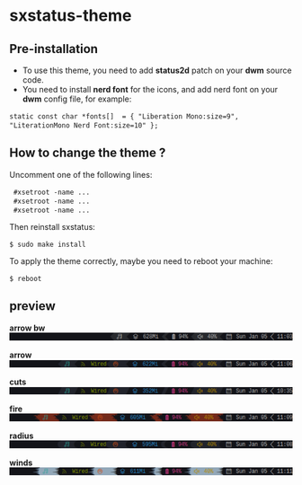 # sxstatus-theme

## Pre-installation
- To use this theme, you need to add <b>status2d</b> patch on your <b>dwm</b> source code. 
- You need to install <b>nerd font</b> for the icons, and add nerd font on your <b>dwm</b> config file, for example:
```
static const char *fonts[]  = { "Liberation Mono:size=9", "LiterationMono Nerd Font:size=10" };
```
## How to change the theme ?
Uncomment one of the following lines:
```
 #xsetroot -name ...
 #xsetroot -name ...
 #xsetroot -name ...
```
Then reinstall sxstatus:
```
$ sudo make install
```
To apply the theme correctly, maybe you need to reboot your machine:
```
$ reboot
```

## preview
<b>arrow bw</b>\
![My Image](https://github.com/diws1/sxstatus-theme/blob/main/screenshot/sx_arrow_bw.png)

<b>arrow</b>\
![My Image](https://github.com/diws1/sxstatus-theme/blob/main/screenshot/sx_arrow.png)

<b>cuts</b>\
![My Image](https://github.com/diws1/sxstatus-theme/blob/main/screenshot/sx_cuts.png)

<b>fire</b>\
![My Image](https://github.com/diws1/sxstatus-theme/blob/main/screenshot/sx_fire.png)

<b>radius</b>\
![My Image](https://github.com/diws1/sxstatus-theme/blob/main/screenshot/sx_radius.png)

<b>winds</b>\
![My Image](https://github.com/diws1/sxstatus-theme/blob/main/screenshot/sx_winds.png)
